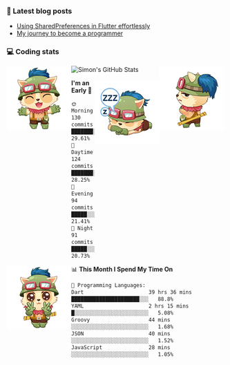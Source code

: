 ### 📘 Latest blog posts

<!-- BLOG-POST-LIST:START -->
- [Using SharedPreferences in Flutter effortlessly](http://blog.codingteemo.me/2020/07/15/Using-SharedPreferences-in-Flutter-effortlessly/)
- [My journey to become a programmer](http://blog.codingteemo.me/2018/07/14/My-journey-to-become-a-programmer/)
<!-- BLOG-POST-LIST:END -->

### 💻 Coding stats
<img align="right" src="https://raw.githubusercontent.com/simonpham/simonpham/master/assets/images/6kiur.gif" >


<img align="left" src="https://raw.githubusercontent.com/simonpham/simonpham/master/assets/images/5kiur.gif" >

![Simon's GitHub Stats](https://github-readme-stats-obu2qdcs2.vercel.app/api?username=simonpham)

<img align="right" src="https://raw.githubusercontent.com/simonpham/simonpham/master/assets/images/4kiur.gif" >

<!--START_SECTION:waka-->
**I'm an Early 🐤** 

```text
🌞 Morning    130 commits    ███████░░░░░░░░░░░░░░░░░░   29.61% 
🌆 Daytime    124 commits    ███████░░░░░░░░░░░░░░░░░░   28.25% 
🌃 Evening    94 commits     █████░░░░░░░░░░░░░░░░░░░░   21.41% 
🌙 Night      91 commits     █████░░░░░░░░░░░░░░░░░░░░   20.73%

```


<img align="left" src="https://raw.githubusercontent.com/simonpham/simonpham/master/assets/images/19kiur.gif" >📊 **This Month I Spend My Time On** 

```text
💬 Programming Languages: 
Dart                     39 hrs 36 mins      ██████████████████████░░░   88.8% 
YAML                     2 hrs 15 mins       █░░░░░░░░░░░░░░░░░░░░░░░░   5.08% 
Groovy                   44 mins             ░░░░░░░░░░░░░░░░░░░░░░░░░   1.68% 
JSON                     40 mins             ░░░░░░░░░░░░░░░░░░░░░░░░░   1.52% 
JavaScript               28 mins             ░░░░░░░░░░░░░░░░░░░░░░░░░   1.05%

```


<!--END_SECTION:waka-->
